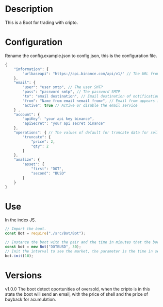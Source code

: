 # Description

This is a Boot for trading with cripto.

# Configuration

Rename the config.example.json to config.json, this is the configuration file.

```js
{
    "information": {
        "urlbaseapi": "https://api.binance.com/api/v1/" // The URL from the boot get the market information. This parameter from the moment is fixed.
    },
    "email": {
        "user": "user smtp", // The user SMTP
        "pass": "password smtp", // The password SMTP
        "to": "email destination", // Email destination of notifications
        "from": "Name from email <email from>", // Email from appears in email        
        "active": true // Active or disable the email service
    } ,
    "account": {
        "apiKey": "your api key binance",
        "apiSecret": "your api secret binance"
    },
    "operations": { // The values of default for truncate data for sell and buy operations.
        "truncate": {
            "price": 2,
            "qty": 2
        }
    },
    "analize": {
        "asset": {
            "first": "DOT",
            "second": "BUSD"
        }
    }       
}

```
# Use

In the index JS.
```js
// Import the boot.
const Bot = require("./src/Bot/Bot");

// Instance the boot with the pair and the time in minutes that the boot wait for resend and email after send one.
const bot = new Bot("DOTBUSD", 30);
// Init the interval to see the market, the parameter is the time in second of the interval to see the market.
bot.init(10);

```

# Versions

v1.0.0
The boot detect oportunities of oversold, when the cripto is in this state the boot will send an email, with the price of shell and the price of buyback for acumulation.


